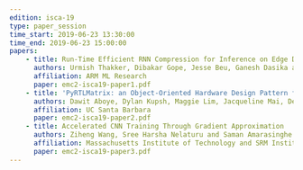 ```yaml
---
edition: isca-19
type: paper_session
time_start: 2019-06-23 13:30:00
time_end: 2019-06-23 15:00:00
papers:
    - title: Run-Time Efficient RNN Compression for Inference on Edge Device
      authors: Urmish Thakker, Dibakar Gope, Jesse Beu, Ganesh Dasika and Matthew Mattina
      affiliation: ARM ML Research
      paper: emc2-isca19-paper1.pdf
    - title: 'PyRTLMatrix: an Object-Oriented Hardware Design Pattern for Prototyping ML Accelerators'
      authors: Dawit Aboye, Dylan Kupsh, Maggie Lim, Jacqueline Mai, Deeksha Dangwal, Diba Mirza and Timothy Sherwood
      affiliation: UC Santa Barbara
      paper: emc2-isca19-paper2.pdf
    - title: Accelerated CNN Training Through Gradient Approximation
      authors: Ziheng Wang, Sree Harsha Nelaturu and Saman Amarasinghe
      affiliation: Massachusetts Institute of Technology and SRM Institute of Science and Technology
      paper: emc2-isca19-paper3.pdf
---
```

